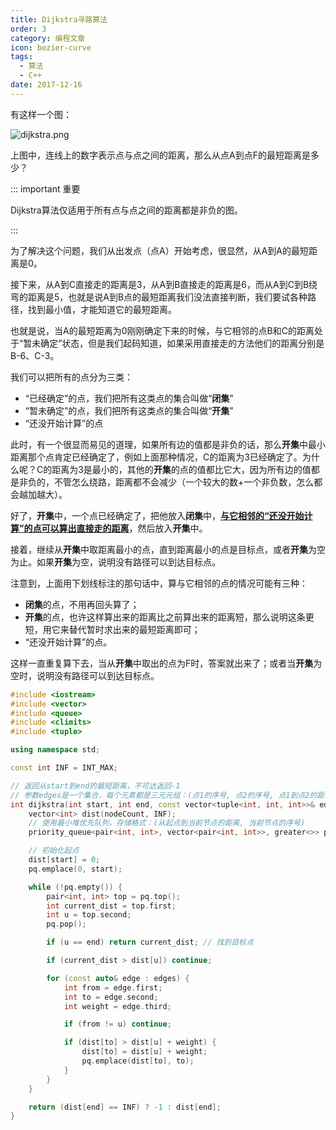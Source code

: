 ```yaml
---
title: Dijkstra寻路算法
order: 3
category: 编程文章
icon: bezier-curve
tags:
  - 算法
  - C++
date: 2017-12-16
---
```


有这样一个图：

![dijkstra.png](/programming/dijkstra.png)

上图中，连线上的数字表示点与点之间的距离，那么从点A到点F的最短距离是多少？

<!-- more -->

::: important 重要

Dijkstra算法仅适用于所有点与点之间的距离都是非负的图。

:::

为了解决这个问题，我们从出发点（点A）开始考虑，很显然，从A到A的最短距离是0。

接下来，从A到C直接走的距离是3，从A到B直接走的距离是6，而从A到C到B绕弯的距离是5，也就是说A到B点的最短距离我们没法直接判断，我们要试各种路径，找到最小值，才能知道它的最短距离。

也就是说，当A的最短距离为0刚刚确定下来的时候，与它相邻的点B和C的距离处于“暂未确定”状态，但是我们起码知道，如果采用直接走的方法他们的距离分别是B-6、C-3。

我们可以把所有的点分为三类：
- “已经确定”的点，我们把所有这类点的集合叫做“**闭集**”
- “暂未确定”的点，我们把所有这类点的集合叫做“**开集**”
- “还没开始计算”的点

此时，有一个很显而易见的道理，如果所有边的值都是非负的话，那么**开集**中最小距离那个点肯定已经确定了，例如上面那种情况，C的距离为3已经确定了。为什么呢？C的距离为3是最小的，其他的**开集**的点的值都比它大，因为所有边的值都是非负的，不管怎么绕路，距离都不会减少（一个较大的数+一个非负数，怎么都会越加越大）。

好了，**开集**中，一个点已经确定了，把他放入**闭集**中，<strong style="text-decoration: underline;">与它相邻的“还没开始计算”的点可以算出直接走的距离</strong>，然后放入**开集**中。

接着，继续从**开集**中取距离最小的点，直到距离最小的点是目标点，或者**开集**为空为止。如果**开集**为空，说明没有路径可以到达目标点。

注意到，上面用下划线标注的那句话中，算与它相邻的点的情况可能有三种：
- **闭集**的点，不用再回头算了；
- **开集**的点，也许这样算出来的距离比之前算出来的距离短，那么说明这条更短，用它来替代暂时求出来的最短距离即可；
- “还没开始计算”的点。

这样一直重复算下去，当从**开集**中取出的点为F时，答案就出来了；或者当**开集**为空时，说明没有路径可以到达目标点。

```cpp :no-collapsed-lines
#include <iostream>
#include <vector>
#include <queue>
#include <climits>
#include <tuple>

using namespace std;

const int INF = INT_MAX;

// 返回从start到end的最短距离，不可达返回-1
// 参数edges是一个集合，每个元素都是三元元组：(点1的序号, 点2的序号, 点1到点2的距离)
int dijkstra(int start, int end, const vector<tuple<int, int, int>>& edges, int nodeCount) {
    vector<int> dist(nodeCount, INF);
    // 使用最小堆优先队列，存储格式：(从起点到当前节点的距离, 当前节点的序号)
    priority_queue<pair<int, int>, vector<pair<int, int>>, greater<>> pq;

    // 初始化起点
    dist[start] = 0;
    pq.emplace(0, start);

    while (!pq.empty()) {
        pair<int, int> top = pq.top();
        int current_dist = top.first;
        int u = top.second;
        pq.pop();

        if (u == end) return current_dist; // 找到目标点

        if (current_dist > dist[u]) continue;

        for (const auto& edge : edges) {
            int from = edge.first;
            int to = edge.second;
            int weight = edge.third;

            if (from != u) continue;

            if (dist[to] > dist[u] + weight) {
                dist[to] = dist[u] + weight;
                pq.emplace(dist[to], to);
            }
        }
    }

    return (dist[end] == INF) ? -1 : dist[end];
}
```